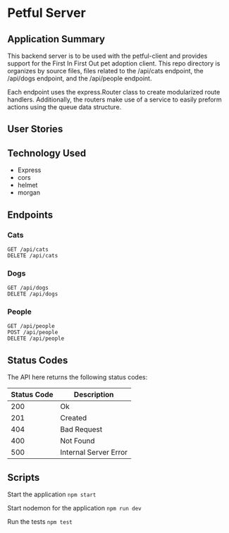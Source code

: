 # Petful Server

## Application Summary

This backend server is to be used with the petful-client and provides support for the First In First Out pet adoption client. This repo directory is organizes by source files, files related to the /api/cats endpoint, the /api/dogs endpoint, and the /api/people endpoint.

Each endpoint uses the express.Router class to create modularized route handlers. Additionally, the routers make use of a service to easily preform actions using the queue data structure.

## User Stories 


## Technology Used
- Express
- cors
- helmet
- morgan

## Endpoints

### Cats
```GET /api/cats```<br/>
```DELETE /api/cats```

### Dogs
```GET /api/dogs```<br/>
```DELETE /api/dogs```

### People
```GET /api/people```<br/>
```POST /api/people```<br/>
```DELETE /api/people```

## Status Codes
The API here returns the following status codes:

| Status Code  | Description |
| ------------- | ------------- |
| 200  | Ok  |
| 201  | Created  |
| 404  | Bad Request  |
| 400  | Not Found  |
| 500  | Internal Server Error  |

## Scripts

Start the application `npm start`

Start nodemon for the application `npm run dev`

Run the tests `npm test`
